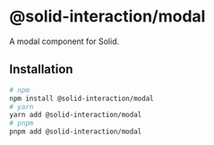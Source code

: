 # @solid-interaction/modal

A modal component for Solid.

## Installation

```bash
# npm
npm install @solid-interaction/modal
# yarn
yarn add @solid-interaction/modal
# pnpm
pnpm add @solid-interaction/modal
```
